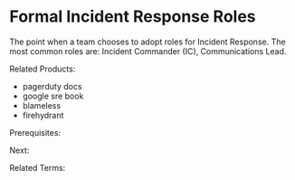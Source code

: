 # Formal Incident Response Roles

The point when a team chooses to adopt roles for Incident Response.  The most common roles are: Incident Commander (IC), Communications Lead.

Related Products:

- pagerduty docs
- google sre book
- blameless
- firehydrant

Prerequisites:

Next:

Related Terms:
